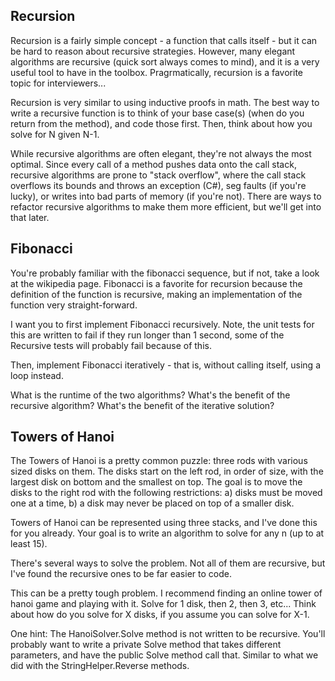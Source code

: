 Recursion
---------
Recursion is a fairly simple concept - a function that calls itself - but it can be hard to reason about recursive
strategies.  However, many elegant algorithms are recursive (quick sort always comes to mind), and it is a very useful
tool to have in the toolbox.  Pragrmatically, recursion is a favorite topic for interviewers...

Recursion is very similar to using inductive proofs in math.  The best way to write a recursive function is to think
of your base case(s) (when do you return from the method), and code those first.  Then, think about how you solve for N
given N-1.

While recursive algorithms are often elegant, they're not always the most optimal.  Since every call of a method pushes
data onto the call stack, recursive algorithms are prone to "stack overflow", where the call stack overflows its bounds
and throws an exception (C#), seg faults (if you're lucky), or writes into bad parts of memory (if you're not).  There
are ways to refactor recursive algorithms to make them more efficient, but we'll get into that later.

Fibonacci
---------
You're probably familiar with the fibonacci sequence, but if not, take a look at the wikipedia page.  Fibonacci is a
favorite for recursion because the definition of the function is recursive, making an implementation of the function
very straight-forward.

I want you to first implement Fibonacci recursively.  Note, the unit tests for this are written to fail if they
run longer than 1 second, some of the Recursive tests will probably fail because of this.

Then, implement Fibonacci iteratively - that is, without calling itself, using a loop instead.

What is the runtime of the two algorithms?  What's the benefit of the recursive algorithm?  What's the benefit of the
iterative solution?

Towers of Hanoi
---------------
The Towers of Hanoi is a pretty common puzzle: three rods with various sized disks on them.  The disks start on
the left rod, in order of size, with the largest disk on bottom and the smallest on top.  The goal is to move the
disks to the right rod with the following restrictions: a) disks must be moved one at a time, b) a disk may never
be placed on top of a smaller disk.

Towers of Hanoi can be represented using three stacks, and I've done this for you already.  Your goal is to write
an algorithm to solve for any n (up to at least 15).

There's several ways to solve the problem.  Not all of them are recursive, but I've found the recursive ones to be
far easier to code.

This can be a pretty tough problem.  I recommend finding an online tower of hanoi game and playing with it.  Solve for
1 disk, then 2, then 3, etc... Think about how do you solve for X disks, if you assume you can solve for X-1.

One hint: The HanoiSolver.Solve method is not written to be recursive.  You'll probably want to write a private Solve
method that takes different parameters, and have the public Solve method call that.  Similar to what we did with the
StringHelper.Reverse methods.
